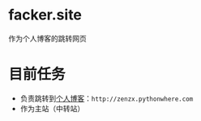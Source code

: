 # facker.site
作为个人博客的跳转网页

# 目前任务
+ 负责跳转到[个人博客](http://zenzx.pythonwhere.com)：`http://zenzx.pythonwhere.com`
+ 作为主站（中转站）
